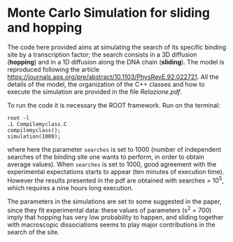 # Monte Carlo Simulation for sliding and hopping

The code here provided aims at simulating the search of its specific binding site by a transcription factor; the search consists in a 3D diffusion (**hopping**) and in a 1D diffusion along the DNA chain (**sliding**). The model is reproduced following the article https://journals.aps.org/pre/abstract/10.1103/PhysRevE.92.022721.
All the details of the model, the organization of the C++ classes and how to execute the simulation are provided in the file *Relazione.pdf*.

To run the code it is necessary the ROOT framework. Run on the terminal:
```
root -l 
.L Compilemyclass.C
compilemyclass();
simulation(1000);
```
where here the parameter ```searches``` is set to 1000 (number of independent searches of the binding site one wants to perform, in order to obtain average values). When ```searches``` is set to 1000, good agreement with the experimental expectations starts to appear (ten minutes of execution time). However the results presented in the pdf are obtained with searches = 10<sup>5</sup>, which requires a nine hours long execution.

The parameters in the simulations are set to some suggested in the paper, since they fit experimental data: these values of parameters (s<sup>2</sup> = 700) imply that hopping has very low probability to happen, and sliding together with macroscopic dissociations seems to play major contributions in the search of the site. 
